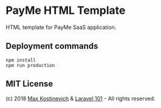 # PayMe HTML Template
HTML template for PayMe SaaS application.


## Deployment commands

```
npm install 
npm run production
```


## MIT License
(c) 2018 [Max Kostinevich](https://maxkostinevich.com) & [Laravel 101](https://laravel101.com) - All rights reserved.